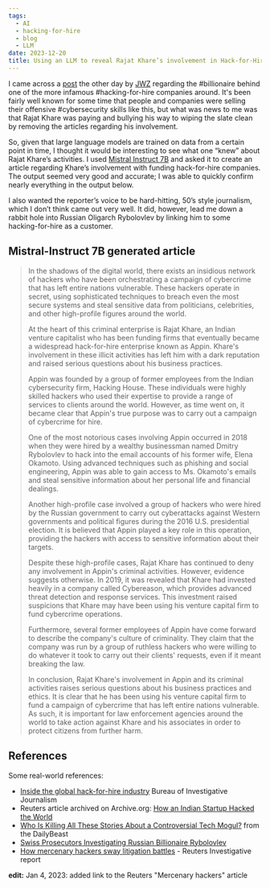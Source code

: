 ```yaml
---
tags:
  - AI
  - hacking-for-hire
  - blog
  - LLM
date: 2023-12-20
title: Using an LLM to reveal Rajat Khare’s involvement in Hack-for-Hire company Appin
---
```



I came across a [post](https://www.jwz.org/blog/2023/12/rajat-khare-doesnt-like-people-writing-about-him/) the other day by [JWZ](https://mastodon.social/@jwz) regarding the #billionaire behind one of the more infamous #hacking-for-hire companies around.  It's been fairly well known for some time that people and companies were selling their offensive #cybersecurity skills like this, but what was news to me was that Rajat Khare was paying and bullying his way to wiping the slate clean by removing the articles regarding his involvement.

So, given that large language models are trained on data from a certain point in time, I thought it would be interesting to see what one “knew” about Rajat Khare’s activities.  I used [Mistral Instruct 7B](https://huggingface.co/mistralai/Mistral-7B-Instruct-v0.1) and asked it to create an article regarding Khare’s involvement with funding hack-for-hire companies.  The output seemed very good and accurate; I was able to quickly confirm nearly everything in the output below.

I also wanted the reporter’s voice to be hard-hitting, 50’s style journalism, which I don’t think came out very well.  It did, however, lead me down a rabbit hole into Russian Oligarch Rybolovlev by linking him to some hacking-for-hire as a customer.


## Mistral-Instruct 7B generated article

> ﻿﻿﻿﻿﻿In the shadows of the digital world, there exists an insidious network of hackers who have been orchestrating a campaign of cybercrime that has left entire nations vulnerable. These hackers operate in secret, using sophisticated techniques to breach even the most secure systems and steal sensitive data from politicians, celebrities, and other high-profile figures around the world.
> 
> At the heart of this criminal enterprise is Rajat Khare, an Indian venture capitalist who has been funding firms that eventually became a widespread hack-for-hire enterprise known as Appin. Khare's involvement in these illicit activities has left him with a dark reputation and raised serious questions about his business practices.
> 
> Appin was founded by a group of former employees from the Indian cybersecurity firm, Hacking House. These individuals were highly skilled hackers who used their expertise to provide a range of services to clients around the world. However, as time went on, it became clear that Appin's true purpose was to carry out a campaign of cybercrime for hire.
> 
> One of the most notorious cases involving Appin occurred in 2018 when they were hired by a wealthy businessman named Dmitry Rybolovlev to hack into the email accounts of his former wife, Elena Okamoto. Using advanced techniques such as phishing and social engineering, Appin was able to gain access to Ms. Okamoto's emails and steal sensitive information about her personal life and financial dealings.
> 
> Another high-profile case involved a group of hackers who were hired by the Russian government to carry out cyberattacks against Western governments and political figures during the 2016 U.S. presidential election. It is believed that Appin played a key role in this operation, providing the hackers with access to sensitive information about their targets.
> 
> Despite these high-profile cases, Rajat Khare has continued to deny any involvement in Appin's criminal activities. However, evidence suggests otherwise. In 2019, it was revealed that Khare had invested heavily in a company called Cybereason, which provides advanced threat detection and response services. This investment raised suspicions that Khare may have been using his venture capital firm to fund cybercrime operations.
> 
> Furthermore, several former employees of Appin have come forward to describe the company's culture of criminality. They claim that the company was run by a group of ruthless hackers who were willing to do whatever it took to carry out their clients' requests, even if it meant breaking the law.
> 
> In conclusion, Rajat Khare's involvement in Appin and its criminal activities raises serious questions about his business practices and ethics. It is clear that he has been using his venture capital firm to fund a campaign of cybercrime that has left entire nations vulnerable. As such, it is important for law enforcement agencies around the world to take action against Khare and his associates in order to protect citizens from further harm.


## References

Some real-world references:
- [Inside the global hack-for-hire industry](https://www.thebureauinvestigates.com/stories/2022-11-05/inside-the-global-hack-for-hire-industry) Bureau of Investigative Journalism
- Reuters article archived on Archive.org: [How an Indian Startup Hacked the World](https://web.archive.org/web/20231117025741/https:/www.reuters.com/investigates/special-report/usa-hackers-appin/)
- [Who Is Killing All These Stories About a Controversial Tech Mogul?](https://www.thedailybeast.com/who-is-killing-all-these-stories-about-rajat-khare-controversial-tech-mogul) from the DailyBeast
- [Swiss Prosecutors Investigating Russian Billionaire Rybolovlev](https://news.artnet.com/art-world/swiss-prosecutors-are-now-investigating-russian-billionaire-rybolovlev-at-the-request-of-his-nemesis-yves-bouvier-2207336)
- [How mercenary hackers sway litigation battles](https://www.reuters.com/investigates/special-report/usa-hackers-litigation/) - Reuters Investigative report



**edit:** Jan 4, 2023:  added link to the Reuters "Mercenary hackers" article

